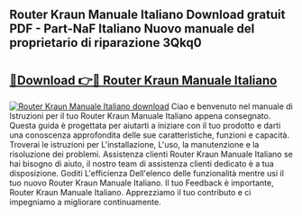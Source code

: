 ## Router Kraun Manuale Italiano Download gratuit PDF - Part-NaF Italiano Nuovo manuale del proprietario di riparazione 3Qkq0

# <h2><a href="http://dfdmos.blite.top/?on=Router+Kraun+Manuale+Italiano">🔗Download 👉🔴 Router Kraun Manuale Italiano</a></h2>

[![Router Kraun Manuale Italiano download](https://i.imgur.com/lujVjoI.png)](http://dfdmos.blite.top/?on=Router+Kraun+Manuale+Italiano)
Ciao e benvenuto nel manuale di Istruzioni per il tuo Router Kraun Manuale Italiano appena consegnato. Questa guida è progettata per aiutarti a iniziare con il tuo prodotto e darti una conoscenza approfondita delle sue caratteristiche, funzioni e capacità. Troverai le istruzioni per L'installazione, L'uso, la manutenzione e la risoluzione dei problemi. Assistenza clienti Router Kraun Manuale Italiano se hai bisogno di aiuto, il nostro team di assistenza clienti dedicato è a tua disposizione. Goditi L'efficienza Dell'elenco delle funzionalità mentre usi il tuo nuovo Router Kraun Manuale Italiano. Il tuo Feedback è importante, Router Kraun Manuale Italiano. Apprezziamo il tuo contributo e ci impegniamo a migliorare continuamente.
